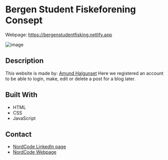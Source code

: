 # Bergen Student Fiskeforening Consept

Webpage: https://bergenstudentfisking.netlify.app

![image](https://i.pinimg.com/originals/4b/07/46/4b074679932360446f35a4c8e8f0e44f.png)

## Description

This website is made by: [Amund Halgunset](https://github.com/amundh00) Here we registered an account to be able to login, make, edit or delete a post for a blog later.

## Built With

- HTML
- CSS
- JavaScript

## Contact

- [NordCode LinkedIn page](https://www.linkedin.com/company/nordcode/?originalSubdomain=lt)
- [NordCode Webpage](https://nordcode.no/)
